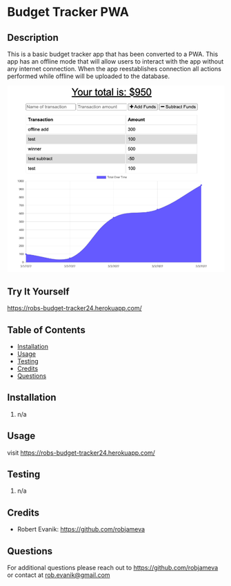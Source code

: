 # Budget Tracker PWA

## Description 

This is a basic budget tracker app that has been converted to a PWA. This app has an offline mode that will allow users to interact with the app without any internet connection. When the app reestablishes connection all actions performed while offline will be uploaded to the database.

![home page screenshot](public/screen-shot.png?raw=true)

## Try It Yourself
https://robs-budget-tracker24.herokuapp.com/

## Table of Contents 

* [Installation](#installation)
* [Usage](#usage)
* [Testing](#testing)
* [Credits](#credits)
* [Questions](#Questions)


## Installation

1. n/a

## Usage 

visit https://robs-budget-tracker24.herokuapp.com/

## Testing
1. n/a

## Credits

* Robert Evanik: https://github.com/robjameva

## Questions

For additional questions please reach out to  https://github.com/robjameva or contact at rob.evanik@gmail.com
